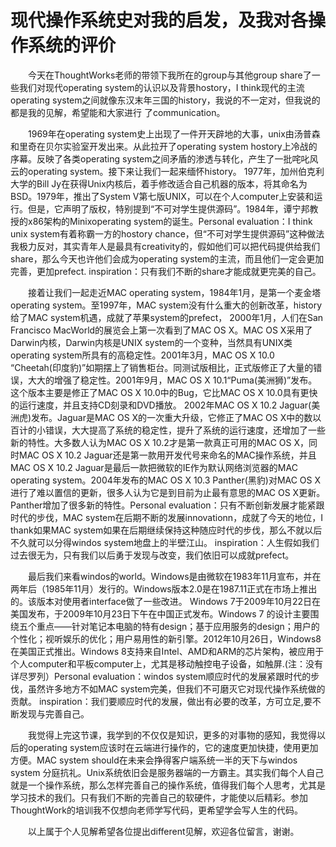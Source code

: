 # 现代操作系统史对我的启发，及我对各操作系统的评价

　　今天在ThoughtWorks老师的带领下我所在的group与其他group share了一些我们对现代operating system的认识以及背景hostory，I think现代的主流operating system之间就像东汉末年三国的history，我说的不一定对，但我说的都是我的见解，希望能和大家进行 了communication。

　　1969年在operating system史上出现了一件开天辟地的大事，unix由汤普森和里奇在贝尔实验室开发出来。从此拉开了operating system hostory上冷战的序幕。反映了各类operating system之间矛盾的渗透与转化，产生了一批咤叱风云的operating system。接下来让我们一起来缅怀history。
1977年，加州伯克利大学的Bill Jy在获得Unix内核后，着手修改适合自己机器的版本，将其命名为BSD。1979年，推出了System V第七版UNIX，可以在个人computer上安装和运行。但是，它声明了版权，特别提到“不可对学生提供源码”。1984年，谭宁邦教授的x86架构的Minixoperating system的诞生。Personal evaluation：I think unix system有着称霸一方的hostory chance，但“不可对学生提供源码”这种做法我极力反对，其实青年人是最具有creativity的，假如他们可以把代码提供给我们share，那么今天也许他们会成为operating system的主流，而且他们一定会更加完善，更加prefect.  inspiration：只有我们不断的share才能成就更完美的自己。

　　接着让我们一起走近MAC operating system，1984年1月，是第一个麦金塔operating system。至1997年，MAC system没有什么重大的创新改革，history给了MAC system机遇，成就了苹果system的prefect， 2000年1月，人们在San Francisco MacWorld的展览会上第一次看到了MAC OS X。MAC OS X采用了Darwin内核，Darwin内核是UNIX system的一个变种，当然具有UNIX类operating system所具有的高稳定性。2001年3月，MAC OS X 10.0 “Cheetah(印度豹)”如期摆上了销售柜台。同测试版相比，正式版修正了大量的错误，大大的增强了稳定性。2001年9月，MAC OS X 10.1“Puma(美洲狮)”发布。这个版本主要是修正了MAC OS X 10.0中的Bug，它比MAC OS X 10.0具有更快的运行速度，并且支持CD刻录和DVD播放。 2002年MAC OS X 10.2 Jaguar(美洲虎)发布。Jaguar是MAC OS X的一次重大升级，它修正了MAC OS X中的数以百计的小错误，大大提高了系统的稳定性，提升了系统的运行速度，还增加了一些新的特性。大多数人认为MAC OS X 10.2才是第一款真正可用的MAC OS X，同时MAC OS X 10.2 Jaguar还是第一款用开发代号来命名的MAC操作系统，并且MAC OS X 10.2 Jaguar是最后一款把微软的IE作为默认网络浏览器的MAC operating system。2004年发布的MAC OS X 10.3 Panther(黑豹)对MAC OS X进行了难以置信的更新，很多人认为它是到目前为止最有意思的MAC OS X更新。Panther增加了很多新的特性。Personal evaluation：只有不断创新发展才能紧跟时代的步伐，MAC system在后期不断的发展innovationn，成就了今天的地位，I thank如果MAC system如果在后期继续保持这种随应时代的步伐，那么不就以后不久就可以分得windos system地盘上的半壁江山。 inspiration：人生假如我们过去很无为，只有我们以后勇于发现与改变，我们依旧可以成就prefect。

　　最后我们来看windos的world。Windows是由微软在1983年11月宣布，并在两年后（1985年11月）发行的。Windows版本2.0是在1987.11正式在市场上推出的。该版本对使用者interface做了一些改进。 Windows 7于2009年10月22日在美国发布，于2009年10月23日下午在中国正式发布。Windows 7 的设计主要围绕五个重点——针对笔记本电脑的特有design；基于应用服务的design；用户的个性化；视听娱乐的优化；用户易用性的新引擎。2012年10月26日，Windows8在美国正式推出。Windows 8支持来自Intel、AMD和ARM的芯片架构，被应用于个人computer和平板computer上，尤其是移动触控电子设备，如触屏.(注：没有详尽罗列）Personal evaluation：windos system顺应时代的发展紧跟时代的步伐，虽然许多地方不如MAC system完美，但我们不可磨灭它对现代操作系统做的贡献。 inspiration：我们要顺应时代的发展，做出有必要的改革，方可立足,要不断发现与完善自己。

　　我觉得上完这节课，我学到的不仅仅是知识，更多的对事物的感知，我觉得以后的operating system应该时在云端进行操作的，它的速度更加快捷，使用更加方便。MAC system should在未来会挣得客户端系统一半的天下与windos system 分庭抗礼。Unix系统依旧会是服务器端的一方霸主。其实我们每个人自己就是一个操作系统，那么怎样完善自己的操作系统，值得我们每个人思考，尤其是学习技术的我们。只有我们不断的完善自己的软硬件，才能使以后精彩。参加ThoughtWork的培训我不仅想向老师学写代码，更希望学会写人生的代码。

　　以上属于个人见解希望各位提出different见解，欢迎各位留言，谢谢。
